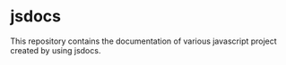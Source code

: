 # jsdocs
This repository contains the documentation of various javascript project created by using jsdocs.
